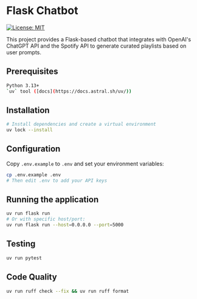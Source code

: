 # Flask Chatbot

[![License: MIT](https://img.shields.io/badge/License-MIT-yellow.svg)](LICENSE)

This project provides a Flask-based chatbot that integrates with OpenAI's ChatGPT API
and the Spotify API to generate curated playlists based on user prompts.

## Prerequisites

```bash
Python 3.13+
`uv` tool ([docs](https://docs.astral.sh/uv/))
```

## Installation

```bash
# Install dependencies and create a virtual environment
uv lock --install
```

## Configuration

Copy `.env.example` to `.env` and set your environment variables:

```bash
cp .env.example .env
# Then edit .env to add your API keys
```

## Running the application

```bash
uv run flask run
# Or with specific host/port:
uv run flask run --host=0.0.0.0 --port=5000
```

## Testing

```bash
uv run pytest
```

## Code Quality

```bash
uv run ruff check --fix && uv run ruff format
```
